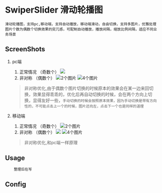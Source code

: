 # SwiperSlider 滑动轮播图
    滑动轮播图，支持pc,移动端，支持自动播放，移动端滑动，自由切换，支持多图片，优雅处理图片个数为偶数个切换效果的突兀感，可配制自动播放，播放间隔，缩放比例间隔，适应不同业务场景
## ScreenShots
1. pc端

    1. 正常情况 （奇数个）
        ![](./imgs/pc_odd.gif)
    2. 非对称  （偶数个）
        ![2个图片](./imgs/pc_even_2.gif)
        ![4个图片](./imgs/pc_even_2.gif)
    > 非对称优化,由于偶数个图片切换的时候原本的效果会在某一边来回切换，效果显得乖乖的，优化后再自动切换的时候，会在两个方向上切换，显得友好一些，`手动切换的时候会按照原本效果，因为手动切换是带有方向性的，不可能点击上一个的时候，图片还向左，点击下一个也是同样的道理`


2. 移动端

    1. 正常情况 （奇数个）
        ![2个图片](./imgs/mobile_odd.gif)
    2. 非对称  （偶数个）
        ![](./imgs/mobile_even_2.gif)
        ![4个图片](./imgs/mobile_even_4.gif)
    > 非对称优化,和pc端一样原理

## Usage
```javascript
    整理后在写
```

## Config
    